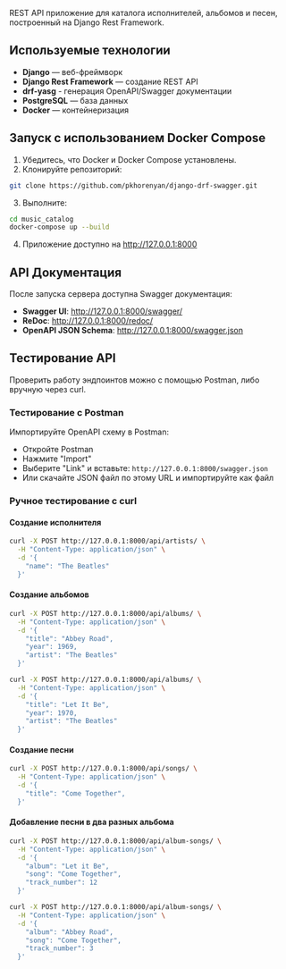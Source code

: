 REST API приложение для каталога исполнителей, альбомов и песен, построенный на Django Rest Framework.

## Используeмые технологии

- **Django** — веб-фреймворк
- **Django Rest Framework** — создание REST API
- **drf-yasg** - генерация OpenAPI/Swagger документации
- **PostgreSQL** — база данных
- **Docker** — контейнеризация

## Запуск с использованием Docker Compose

1. Убедитесь, что Docker и Docker Compose установлены.
2. Клонируйте репозиторий:
```bash
git clone https://github.com/pkhorenyan/django-drf-swagger.git
``` 
3. Выполните:
```bash
cd music_catalog
docker-compose up --build
```
4. Приложение доступно на http://127.0.0.1:8000

## API Документация

После запуска сервера доступна Swagger документация:
- **Swagger UI**: http://127.0.0.1:8000/swagger/
- **ReDoc**: http://127.0.0.1:8000/redoc/
- **OpenAPI JSON Schema**: http://127.0.0.1:8000/swagger.json

## Тестирование API

Проверить работу эндпоинтов можно с помощью Postman, либо вручную через curl.

### Тестирование с Postman

Импортируйте OpenAPI схему в Postman:
   - Откройте Postman
   - Нажмите "Import"
   - Выберите "Link" и вставьте: `http://127.0.0.1:8000/swagger.json`
   - Или скачайте JSON файл по этому URL и импортируйте как файл


### Ручное тестирование с curl

#### Создание исполнителя

```bash
curl -X POST http://127.0.0.1:8000/api/artists/ \
  -H "Content-Type: application/json" \
  -d '{
    "name": "The Beatles"
  }'
```

#### Создание альбомов

```bash
curl -X POST http://127.0.0.1:8000/api/albums/ \
  -H "Content-Type: application/json" \
  -d '{
    "title": "Abbey Road",
    "year": 1969,
    "artist": "The Beatles"
  }'
```
```bash
curl -X POST http://127.0.0.1:8000/api/albums/ \
  -H "Content-Type: application/json" \
  -d '{
    "title": "Let It Be",
    "year": 1970,
    "artist": "The Beatles"
  }'
```
#### Создание песни

```bash
curl -X POST http://127.0.0.1:8000/api/songs/ \
  -H "Content-Type: application/json" \
  -d '{
    "title": "Come Together",
  }'
```
#### Добавление песни в два разных альбома

```bash
curl -X POST http://127.0.0.1:8000/api/album-songs/ \
  -H "Content-Type: application/json" \
  -d '{
    "album": "Let it Be",
    "song": "Come Together",
    "track_number": 12
  }'
```
```bash
curl -X POST http://127.0.0.1:8000/api/album-songs/ \
  -H "Content-Type: application/json" \
  -d '{
    "album": "Abbey Road",
    "song": "Come Together",
    "track_number": 3
  }'
```
